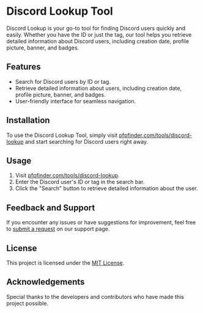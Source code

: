 # Discord Lookup Tool
Discord Lookup is your go-to tool for finding Discord users quickly and easily. Whether you have the ID or just the tag, our tool helps you retrieve detailed information about Discord users, including creation date, profile picture, banner, and badges.

## Features
- Search for Discord users by ID or tag.
- Retrieve detailed information about users, including creation date, profile picture, banner, and badges.
- User-friendly interface for seamless navigation.

## Installation
To use the Discord Lookup Tool, simply visit [pfpfinder.com/tools/discord-lookup](https://pfpfinder.com/tools/discord-lookup) and start searching for Discord users right away.

## Usage
1. Visit [pfpfinder.com/tools/discord-lookup](https://pfpfinder.com/tools/discord-lookup).
2. Enter the Discord user's ID or tag in the search bar.
3. Click the "Search" button to retrieve detailed information about the user.

## Feedback and Support
If you encounter any issues or have suggestions for improvement, feel free to [submit a request](https://pfpfinder.com/support) on our support page.

## License
This project is licensed under the [MIT License](LICENSE).

## Acknowledgements
Special thanks to the developers and contributors who have made this project possible.

